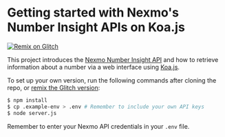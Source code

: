 # Getting started with Nexmo's Number Insight APIs on Koa.js

 [![Remix on Glitch](https://cdn.glitch.com/2703baf2-b643-4da7-ab91-7ee2a2d00b5b%2Fremix-button.svg)](https://glitch.com/edit/#!/remix/number-insight-koa)

This project introduces the [Nexmo Number Insight API](https://developer.nexmo.com/number-insight/overview) and how to retrieve information about a number via a web interface using [Koa.js](https://koajs.com/).

To set up your own version, run the following commands after cloning the repo, or [remix the Glitch version](https://glitch.com/edit/#!/nexmo-number-insight-dashboard):

```bash
$ npm install
$ cp .example-env > .env # Remember to include your own API keys
$ node server.js
```
Remember to enter your Nexmo API credentials in your `.env` file.